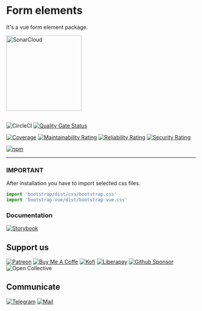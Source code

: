 # Form elements

It's a vue form element package.

<a href="https://sonarcloud.io/summary/new_code?id=Kozmonos_package-vue-ui">
	<img width="200" src="https://sonarcloud.io/images/project_badges/sonarcloud-white.svg" alt="SonarCloud"/>
</a>

<br/>
<br/>

![CircleCI](https://circleci.com/gh/Kozmonos/package-vue-form-elements.svg?style=shield)
[![Quality Gate Status](https://sonarcloud.io/api/project_badges/measure?project=onuraycicek_storybook-test&metric=alert_status)](https://sonarcloud.io/summary/new_code?id=onuraycicek_storybook-test)

[![Coverage](https://sonarcloud.io/api/project_badges/measure?project=onuraycicek_storybook-test&metric=coverage)](https://sonarcloud.io/summary/new_code?id=onuraycicek_storybook-test)
[![Maintainability Rating](https://sonarcloud.io/api/project_badges/measure?project=Kozmonos_package-vue-ui&metric=sqale_rating)](https://sonarcloud.io/summary/new_code?id=Kozmonos_package-vue-ui)
[![Reliability Rating](https://sonarcloud.io/api/project_badges/measure?project=Kozmonos_package-vue-ui&metric=reliability_rating)](https://sonarcloud.io/summary/new_code?id=Kozmonos_package-vue-ui)
[![Security Rating](https://sonarcloud.io/api/project_badges/measure?project=Kozmonos_package-vue-ui&metric=security_rating)](https://sonarcloud.io/summary/new_code?id=Kozmonos_package-vue-ui)


[![npm](https://badge.fury.io/js/@kozmonos%2Fform-elements.svg)](https://www.npmjs.com/package/@kozmonos/form-elements)


---

### IMPORTANT

After installation you have to import selected css files.
```js
import 'bootstrap/dist/css/bootstrap.css'
import 'bootstrap-vue/dist/bootstrap-vue.css'
```

### Documentation

[![Storybook](https://img.shields.io/badge/storybook-FF4785?style=for-the-badge&logo=storybook&logoColor=white)](https://master--626e63bb3e6c25004ac0bcb1.chromatic.com)


## Support us

[![Patreon](https://img.shields.io/badge/Patreon-F96854?style=for-the-badge&logo=patreon&logoColor=white)](https://www.patreon.com/kozmonos)
[![Buy Me A Coffe](https://img.shields.io/badge/Buy_Me_A_Coffee-FFDD00?style=for-the-badge&logo=buy-me-a-coffee&logoColor=black)](https://www.buymeacoffee.com/kozmonos)
[![Kofi](https://img.shields.io/badge/Ko--fi-F16061?style=for-the-badge&logo=ko-fi&logoColor=white)](https://ko-fi.com/kozmonos)
[![Liberapay](https://img.shields.io/badge/Liberapay-F6C915?style=for-the-badge&logo=liberapay&logoColor=black)](https://liberapay.com/kozmonos/donate)
[![Github Sponsor](https://img.shields.io/badge/sponsor-30363D?style=for-the-badge&logo=GitHub-Sponsors&logoColor=#white)](https://github.com/sponsors/Kozmonos)
![Open Collective](https://img.shields.io/badge/OpenCollective-1F87FF?style=for-the-badge&logo=OpenCollective&logoColor=white)

## Communicate

[![Telegram](https://img.shields.io/badge/Telegram-2CA5E0?style=for-the-badge&logo=telegram&logoColor=white)](https://t.me/kozmonos)
[![Mail](https://img.shields.io/badge/Gmail-D14836?style=for-the-badge&logo=gmail&logoColor=white)](mailto:opensource@kozmonos.com)
